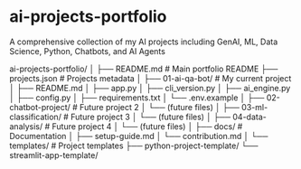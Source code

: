# ai-projects-portfolio
A comprehensive collection of my AI projects including GenAI, ML, Data Science, Python, Chatbots, and AI Agents

ai-projects-portfolio/
│
├── README.md                          # Main portfolio README
├── projects.json                      # Projects metadata
│
├── 01-ai-qa-bot/                      # My current project
│   ├── README.md
│   ├── app.py
│   ├── cli_version.py
│   ├── ai_engine.py
│   ├── config.py
│   ├── requirements.txt
│   └── .env.example
│
├── 02-chatbot-project/                # Future project 2
│   └── (future files)
│
├── 03-ml-classification/              # Future project 3
│   └── (future files)
│
├── 04-data-analysis/                  # Future project 4
│   └── (future files)
│
├── docs/                              # Documentation
│   ├── setup-guide.md
│   └── contribution.md
│
└── templates/                         # Project templates
    ├── python-project-template/
    └── streamlit-app-template/
